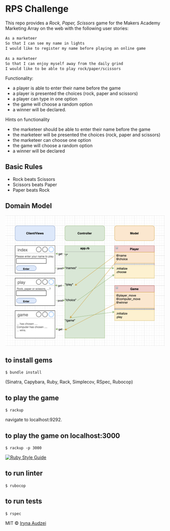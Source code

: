 # RPS Challenge

This repo provides a _Rock, Paper, Scissors_ game for the Makers Academy Marketing Array on the web with the following user stories:

```
As a marketeer
So that I can see my name in lights
I would like to register my name before playing an online game

As a marketeer
So that I can enjoy myself away from the daily grind
I would like to be able to play rock/paper/scissors
```

Functionality:

- a player is able to enter their name before the game
- a player is presented the choices (rock, paper and scissors)
- a player can type in one option
- the game will choose a random option
- a winner will be declared.

Hints on functionality

- the marketeer should be able to enter their name before the game
- the marketeer will be presented the choices (rock, paper and scissors)
- the marketeer can choose one option
- the game will choose a random option
- a winner will be declared

## Basic Rules

- Rock beats Scissors
- Scissors beats Paper
- Paper beats Rock

## Domain Model
![RPS domain model](./public/images/rps_diagram.png)

## to install gems
```
$ bundle install
```
(Sinatra, Capybara, Ruby, Rack, Simplecov, RSpec, Rubocop)

## to play the game
```
$ rackup
```
navigate to localhost:9292.

## to play the game on localhost:3000
```
$ rackup -p 3000
```

[![Ruby Style Guide](https://img.shields.io/badge/code_style-rubocop-brightgreen.svg)](https://github.com/rubocop-hq/rubocop)

## to run linter
```
$ rubocop
```

## to run tests
```
$ rspec
```

MIT © [Iryna Audzei]()
